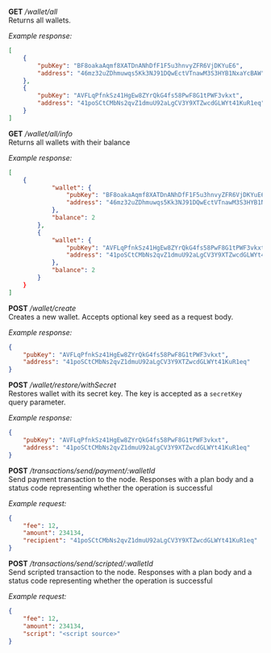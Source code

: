 __GET__ _/wallet/all_\
Returns all wallets.

_Example response:_

```json
[
    {
        "pubKey": "BF8oakaAqmf8XATDnANhDfF1F5u3hnvyZFR6VjDKYuE6",
        "address": "46mz32uZDhmuwqs5Kk3NJ91DQwEctVTnawM3S3HYB1NxaYcBAW"
    },
    {
        "pubKey": "AVFLqPfnkSz41HgEw8ZYrQkG4fs58PwF8G1tPWF3vkxt",
        "address": "41poSCtCMbNs2qvZ1dmuU92aLgCV3Y9XTZwcdGLWYt41KuR1eq"
    }
]
```

__GET__ _/wallet/all/info_\
Returns all wallets with their balance

_Example response:_

```json
[
    {
            "wallet": {
                "pubKey": "BF8oakaAqmf8XATDnANhDfF1F5u3hnvyZFR6VjDKYuE6",
                "address": "46mz32uZDhmuwqs5Kk3NJ91DQwEctVTnawM3S3HYB1NxaYcBAW"
            },
            "balance": 2
        },
        {
            "wallet": {
                "pubKey": "AVFLqPfnkSz41HgEw8ZYrQkG4fs58PwF8G1tPWF3vkxt",
                "address": "41poSCtCMbNs2qvZ1dmuU92aLgCV3Y9XTZwcdGLWYt41KuR1eq"
            },
            "balance": 2
        }
    }
]
```

__POST__ _/wallet/create_\
Creates a new wallet. Accepts optional key seed as a request body.

_Example response:_
```json
{
    "pubKey": "AVFLqPfnkSz41HgEw8ZYrQkG4fs58PwF8G1tPWF3vkxt",
    "address": "41poSCtCMbNs2qvZ1dmuU92aLgCV3Y9XTZwcdGLWYt41KuR1eq"
}
```

__POST__ _/wallet/restore/withSecret_\
Restores wallet with its secret key. The key is accepted as a `secretKey` query parameter.

_Example response:_
```json
{
    "pubKey": "AVFLqPfnkSz41HgEw8ZYrQkG4fs58PwF8G1tPWF3vkxt",
    "address": "41poSCtCMbNs2qvZ1dmuU92aLgCV3Y9XTZwcdGLWYt41KuR1eq"
}
```

__POST__ _/transactions/send/payment/:walletId_\
Send payment transaction to the node. Responses with a plan body and a status code representing whether the operation is successful

_Example request:_
```json
{
    "fee": 12,
    "amount": 234134,
    "recipient": "41poSCtCMbNs2qvZ1dmuU92aLgCV3Y9XTZwcdGLWYt41KuR1eq"
}
```

__POST__ _/transactions/send/scripted/:walletId_\
Send scripted transaction to the node. Responses with a plan body and a status code representing whether the operation is successful

_Example request:_
```json
{
    "fee": 12,
    "amount": 234134,
    "script": "<script source>"
}
```